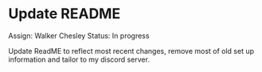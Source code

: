# Update README

Assign: Walker Chesley
Status: In progress

Update ReadME to reflect most recent changes, remove most of old set up information and tailor to my discord server.